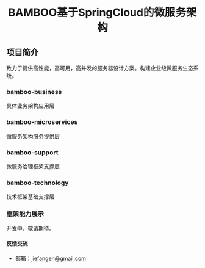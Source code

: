 <h1 style="text-align: center">BAMBOO基于SpringCloud的微服务架构</h1>
<div style="text-align: center"></div>

## 项目简介
致力于提供高性能，高可用，高并发的服务器设计方案。构建企业级微服务生态系统。

### bamboo-business
具体业务架构应用层
### bamboo-microservices
微服务架构服务提供层
### bamboo-support
微服务治理框架支撑层
### bamboo-technology
技术框架基础支撑层

### 框架能力展示
开发中，敬请期待。

#### 反馈交流
- 邮箱：jiefangen@gmail.com


